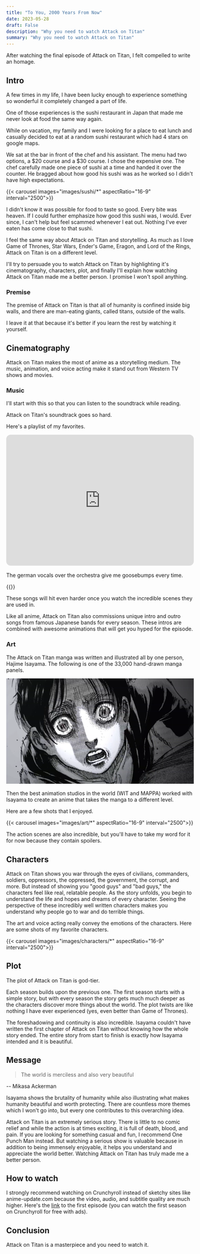 ```yaml
---
title: "To You, 2000 Years From Now"
date: 2023-05-28
draft: False
description: "Why you need to watch Attack on Titan"
summary: "Why you need to watch Attack on Titan"
---
```


After watching the final episode of Attack on Titan, I felt compelled to write an homage.

## Intro

A few times in my life, I have been lucky enough to experience something so wonderful it completely changed a part of life.

One of those experiences is the sushi restaurant in Japan that made me never look at food the same way again.

While on vacation, my family and I were looking for a place to eat lunch and casually decided to eat at a random sushi restaurant which had 4 stars on google maps.

We sat at the bar in front of the chef and his assistant. The menu had two options, a $20 course and a $30 course. I chose the expensive one. The chef carefully made one piece of sushi at a time and handed it over the counter. He bragged about how good his sushi was as he worked so I didn't have high expectations.

{{< carousel images="images/sushi/*" aspectRatio="16-9" interval="2500">}}

I didn't know it was possible for food to taste so good. Every bite was heaven. If I could further emphasize how good this sushi was, I would. Ever since, I can't help but feel scammed whenever I eat out. Nothing I've ever eaten has come close to that sushi.

I feel the same way about Attack on Titan and storytelling. As much as I love Game of Thrones, Star Wars, Ender's Game, Eragon, and Lord of the Rings, Attack on Titan is on a different level.

I'll try to persuade you to watch Attack on Titan by highlighting it's cinematography, characters, plot, and finally I'll explain how watching Attack on Titan made me a better person. I promise I won't spoil anything.

### Premise

The premise of Attack on Titan is that all of humanity is confined inside big walls, and there are man-eating giants, called titans, outside of the walls.

I leave it at that because it's better if you learn the rest by watching it yourself.

## Cinematography

Attack on Titan makes the most of anime as a storytelling medium. The music, animation, and voice acting make it stand out from Western TV shows and movies.

### Music

I'll start with this so that you can listen to the soundtrack while reading.

Attack on Titan's soundtrack goes so hard.

Here's a playlist of my favorites.
<iframe style="border-radius:12px" src="https://open.spotify.com/embed/playlist/2FmMhggKVcENQkG62EJvy4?utm_source=generator" width="100%" height="352" frameBorder="0" allowfullscreen="" allow="autoplay; clipboard-write; encrypted-media; fullscreen; picture-in-picture" loading="lazy"></iframe>

The german vocals over the orchestra give me goosebumps every time.

{{<youtube a6Fl1Xl1ogg>}}

These songs will hit even harder once you watch the incredible scenes they are used in.

Like all anime, Attack on Titan also commissions unique intro and outro songs from famous Japanese bands for every season. These intros are combined with awesome animations that will get you hyped for the episode.


### Art

The Attack on Titan manga was written and illustrated all by one person, Hajime Isayama. The following is one of the 33,000 hand-drawn manga panels.

![Eren manga art](images/eren_manga.png)

Then the best animation studios in the world (WIT and MAPPA) worked with Isayama to create an anime that takes the manga to a different level.

Here are a few shots that I enjoyed. 

{{< carousel images="images/art/*" aspectRatio="16-9" interval="2500">}}

The action scenes are also incredible, but you'll have to take my word for it for now because they contain spoilers.

## Characters

Attack on Titan shows you war through the eyes of civilians, commanders, soldiers, oppressors, the oppressed, the government, the corrupt, and more. But instead of showing you "good guys" and "bad guys," the characters feel like real, relatable people. As the story unfolds, you begin to understand the life and hopes and dreams of every character. Seeing the perspective of these incredibly well written characters makes you understand why people go to war and do terrible things. 

The art and voice acting really convey the emotions of the characters. Here are some shots of my favorite characters.

{{< carousel images="images/characters/*" aspectRatio="16-9" interval="2500">}}

## Plot

The plot of Attack on Titan is god-tier. 

Each season builds upon the previous one. The first season starts with a simple story, but with every season the story gets much much deeper as the characters discover more things about the world. The plot twists are like nothing I have ever experienced (yes, even better than Game of Thrones).

The foreshadowing and continuity is also incredible. Isayama couldn't have written the first chapter of Attack on Titan without knowing how the whole story ended. The entire story from start to finish is exactly how Isayama intended and it is beautiful.

## Message

> The world is merciless and also very beautiful

 -- Mikasa Ackerman

Isayama shows the brutality of humanity while also illustrating what makes humanity beautiful and worth protecting. There are countless more themes which I won't go into, but every one contributes to this overarching idea.

Attack on Titan is an extremely serious story. There is little to no comic relief and while the action is at times exciting, it is full of death, blood, and pain. If you are looking for something casual and fun, I recommend One Punch Man instead. But watching a serious show is valuable because in addition to being immensely enjoyable, it helps you understand and appreciate the world better. Watching Attack on Titan has truly made me a better person. 

## How to watch

I strongly recommend watching on Crunchyroll instead of sketchy sites like anime-update.com because the video, audio, and subtitle quality are much higher. Here's the [link](https://www.crunchyroll.com/watch/GR49GM4W6/to-you-2000-years-in-the-future--the-fall-of-zhiganshina-1) to the first episode (you can watch the first season on Crunchyroll for free with ads).

## Conclusion

Attack on Titan is a masterpiece and you need to watch it.